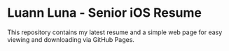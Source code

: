 # Luann Luna - Senior iOS Resume

This repository contains my latest resume and a simple web page for easy viewing and downloading via GitHub Pages.